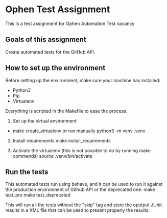 # Ophen Test Assignment

This is a test assignment for Ophen Automation Test vacancy

## Goals of this assignment
Create automated tests for the GitHub API.

## How to set up the environment
Before setting up the environment, make sure your machine has installed:
* Python3
* Pip
* Virtualenv

Everything is scripted in the Makefile to ease the process. 

1. Set up the virtual environment
* make create_virtualenv
or run manually
  python3 -m venv .venv
  
2. Install requirements
make install_requirements
   
3. Activate the virtualenv (this is not possible to do by running make commands)
source .venv/bin/activate

## Run the tests
This automated tests run using behave, and it can be used to run it against the production environment of Github API or the deprecated one.
make test_pro
make test_deprecated

This will run all the tests without the "skip" tag and store the oputput JUnit results in a XML file that can be used to present properly the results.

